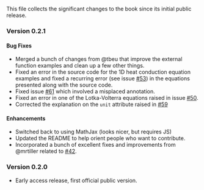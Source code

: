 This file collects the significant changes to the book since its initial public release.

### Version 0.2.1

#### Bug Fixes

  * Merged a bunch of changes from @tbeu that improve the external
    function examples and clean up a few other things.
  * Fixed an error in the source code for the 1D heat conduction
    equation examples and fixed a recurring error (see issue
    [#53](https://github.com/xogeny/ModelicaBook/issues/53)) in the
    equations presented along with the source code.
  * Fixed issue
    [#61](https://github.com/xogeny/ModelicaBook/issues/61) which
    involved a misplaced annotation.
  * Fixed an error in one of the Lotka-Volterra equations raised
    in issue [#50](https://github.com/xogeny/ModelicaBook/issues/50).
  * Corrected the explanation on the `unit` attribute raised in
    [#59](https://github.com/xogeny/ModelicaBook/issues/59)

#### Enhancements

  * Switched back to using MathJax (looks nicer, but requires JS)
  * Updated the README to help orient people who want to contribute.
  * Incorporated a bunch of excellent fixes and improvements from
    @mrtiller related to
    [#42](https://github.com/xogeny/ModelicaBook/pull/42/files).

### Version 0.2.0

  * Early access release, first official public version.

